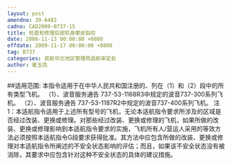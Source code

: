 ```yaml
---
layout: post
amendno: 39-6482
cadno: CAD2009-B737-15
title: 检查和修理后部机身蒙皮裂纹
date: 2008-11-13 00:00:00 +0800
effdate: 2009-11-17 00:00:00 +0800
tag: B737
categories: 民航华北地区管理局适航审定处
author: 崔玉亮
---
```


##适用范围:
本指令适用于在中华人民共和国注册的、列在（1）和（2）段中的所有类型飞机。
（1）、波音服务通告 737-53-1168R3中规定的波音737-300系列飞机。
（2）、波音服务通告 737-53-1187R2中规定的波音737-400系列飞机。
注1：本适航指令适用于上述所有型号的飞机，无论本适航指令要求所涉及的区域是否经过改装、更换或修理。对那些经过改装、更换或修理的飞机，如果所做的改装、更换或修理影响到本适航指令要求的实施，飞机所有人/营运人采用的等效方法必须按照本适航指令G段要求获得批准。其方法中应包含所做的改装、更换或修理对本适航指令所阐述的不安全状态影响的评估；而且，如果该不安全状态没有被消除，其要求中应包含针对这种不安全状态的具体的建议措施。

